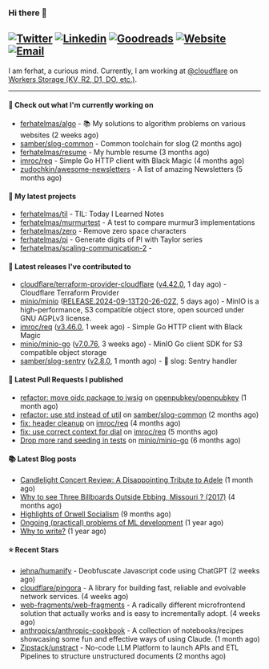 ### Hi there 👋
[![Twitter](https://img.shields.io/twitter/follow/ferhatelmas_?label=Twitter&style=social)](https://twitter.com/ferhatelmas_)
[![Linkedin](https://img.shields.io/badge/LinkedIn--_.svg?style=social&logo=linkedin)](https://www.linkedin.com/in/ferhatelmas/)
[![Goodreads](https://img.shields.io/badge/goodreads--_.svg?style=social&logo=goodreads)](https://www.goodreads.com/user/show/24238914-ferhat-elmas/)
[![Website](https://img.shields.io/badge/website--_.svg?style=social&logo=rss)](https://ferhatelmas.com/)
[![Email](https://img.shields.io/badge/email--_.svg?logo=Gmail&style=social)](mailto:elmas.ferhat@gmail.com)
-----------

I am ferhat, a curious mind.
Currently, I am working at [@cloudflare](https://github.com/cloudflare) on [Workers Storage (KV, R2, D1, DO, etc.)](https://developers.cloudflare.com/products/?product-group=Storage).







-----------
#### 👷 Check out what I'm currently working on

- [ferhatelmas/algo](https://github.com/ferhatelmas/algo) - :books: My solutions to algorithm problems on various websites (2 weeks ago)
- [samber/slog-common](https://github.com/samber/slog-common) - Common toolchain for slog (2 months ago)
- [ferhatelmas/resume](https://github.com/ferhatelmas/resume) - My humble resume (3 months ago)
- [imroc/req](https://github.com/imroc/req) - Simple Go HTTP client with Black Magic (4 months ago)
- [zudochkin/awesome-newsletters](https://github.com/zudochkin/awesome-newsletters) - A list of amazing Newsletters (5 months ago)

#### 🌱 My latest projects

- [ferhatelmas/til](https://github.com/ferhatelmas/til) - TIL: Today I Learned Notes
- [ferhatelmas/murmurtest](https://github.com/ferhatelmas/murmurtest) - A test to compare murmur3 implementations
- [ferhatelmas/zero](https://github.com/ferhatelmas/zero) - Remove zero space characters
- [ferhatelmas/pi](https://github.com/ferhatelmas/pi) - Generate digits of PI with Taylor series
- [ferhatelmas/scaling-communication-2](https://github.com/ferhatelmas/scaling-communication-2) - 

#### 🚀 Latest releases I've contributed to

- [cloudflare/terraform-provider-cloudflare](https://github.com/cloudflare/terraform-provider-cloudflare) ([v4.42.0](https://github.com/cloudflare/terraform-provider-cloudflare/releases/tag/v4.42.0), 1 day ago) - Cloudflare Terraform Provider
- [minio/minio](https://github.com/minio/minio) ([RELEASE.2024-09-13T20-26-02Z](https://github.com/minio/minio/releases/tag/RELEASE.2024-09-13T20-26-02Z), 5 days ago) - MinIO is a high-performance, S3 compatible object store, open sourced under GNU AGPLv3 license.
- [imroc/req](https://github.com/imroc/req) ([v3.46.0](https://github.com/imroc/req/releases/tag/v3.46.0), 1 week ago) - Simple Go HTTP client with Black Magic
- [minio/minio-go](https://github.com/minio/minio-go) ([v7.0.76](https://github.com/minio/minio-go/releases/tag/v7.0.76), 3 weeks ago) - MinIO Go client SDK for S3 compatible object storage
- [samber/slog-sentry](https://github.com/samber/slog-sentry) ([v2.8.0](https://github.com/samber/slog-sentry/releases/tag/v2.8.0), 1 month ago) - 🚨 slog: Sentry handler

#### 🔨 Latest Pull Requests I published

- [refactor: move oidc package to jwsig](https://github.com/openpubkey/openpubkey/pull/211) on [openpubkey/openpubkey](https://github.com/openpubkey/openpubkey) (1 month ago)
- [refactor: use std instead of util](https://github.com/samber/slog-common/pull/7) on [samber/slog-common](https://github.com/samber/slog-common) (2 months ago)
- [fix: header cleanup](https://github.com/imroc/req/pull/355) on [imroc/req](https://github.com/imroc/req) (4 months ago)
- [fix: use correct context for dial](https://github.com/imroc/req/pull/341) on [imroc/req](https://github.com/imroc/req) (5 months ago)
- [Drop more rand seeding in tests](https://github.com/minio/minio-go/pull/1942) on [minio/minio-go](https://github.com/minio/minio-go) (6 months ago)

#### 📚 Latest Blog posts

- [Candlelight Concert Review: A Disappointing Tribute to Adele](https://ferhatelmas.com/candlelight-concert-review-a-disappointing-tribute-to-adele) (1 month ago)
- [Why to see Three Billboards Outside Ebbing, Missouri ? (2017)](https://ferhatelmas.com/why-to-see-three-billboards-outside-ebbing-missouri-2017) (4 months ago)
- [Highlights of Orwell Socialism](https://ferhatelmas.com/highlights-of-orwell-socialism) (9 months ago)
- [Ongoing (practical) problems of ML development](https://ferhatelmas.com/ongoing-practical-problems-of-ml-development) (1 year ago)
- [Why to write?](https://ferhatelmas.com/why-to-write) (1 year ago)

#### ⭐ Recent Stars

- [jehna/humanify](https://github.com/jehna/humanify) - Deobfuscate Javascript code using ChatGPT (2 weeks ago)
- [cloudflare/pingora](https://github.com/cloudflare/pingora) - A library for building fast, reliable and evolvable network services. (4 weeks ago)
- [web-fragments/web-fragments](https://github.com/web-fragments/web-fragments) - A radically different microfrontend solution that actually works and is easy to incrementally adopt. (4 weeks ago)
- [anthropics/anthropic-cookbook](https://github.com/anthropics/anthropic-cookbook) - A collection of notebooks/recipes showcasing some fun and effective ways of using Claude. (1 month ago)
- [Zipstack/unstract](https://github.com/Zipstack/unstract) - No-code LLM Platform to launch APIs and ETL Pipelines to structure unstructured documents (2 months ago)
